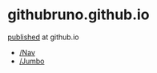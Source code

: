 # githubruno.github.io
[published](https://githubruno.github.io/) at github.io

* [/Nav](https://githubruno.github.io/nav/)
* [/Jumbo](https://githubruno.github.io/jumbo/)

